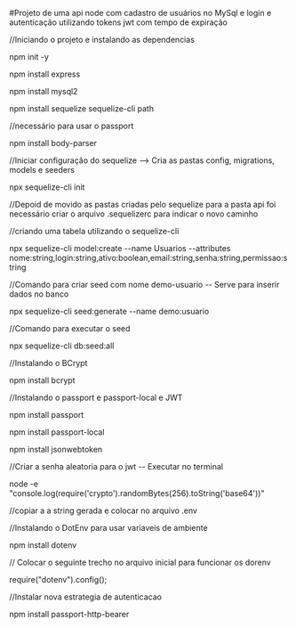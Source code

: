 #Projeto de uma api node com cadastro de usuários no MySql e login e autenticação utilizando tokens jwt com tempo de expiração


//Iniciando o projeto e instalando as dependencias

npm init -y

npm install express

npm install mysql2

npm install sequelize sequelize-cli path

//necessário para usar o passport

npm install body-parser 

//Iniciar configuração do sequelize --> Cria as pastas config, migrations, models e seeders

npx sequelize-cli init

//Depoid de movido as pastas criadas pelo sequelize para a pasta api foi necessário criar o arquivo .sequelizerc para indicar o novo caminho

//criando uma tabela utilizando o sequelize-cli

npx sequelize-cli model:create --name Usuarios --attributes nome:string,login:string,ativo:boolean,email:string,senha:string,permissao:string

//Comando para criar seed com nome demo-usuario -- Serve para inserir dados no banco

npx sequelize-cli seed:generate --name demo:usuario

//Comando para executar o seed

npx sequelize-cli db:seed:all

//Instalando o BCrypt

npm install bcrypt

//Instalando o passport e passport-local e JWT

npm install passport

npm install passport-local

npm install jsonwebtoken

//Criar a senha aleatoria para o jwt -- Executar no terminal

node -e "console.log(require('crypto').randomBytes(256).toString('base64'))"

//copiar a a string gerada e colocar no arquivo .env

//Instalando o DotEnv para usar variaveis de ambiente

npm install dotenv

// Colocar o seguinte trecho no arquivo inicial para funcionar os dorenv

require("dotenv").config();

//Instalar nova estrategia de autenticacao

npm install passport-http-bearer
